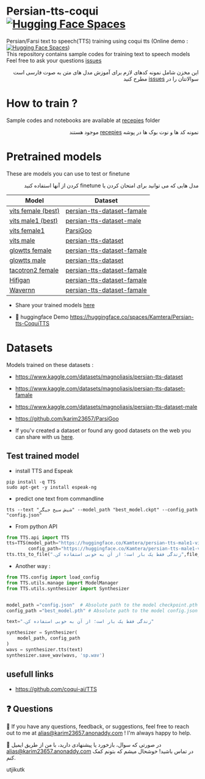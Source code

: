 # Persian-tts-coqui [![Hugging Face Spaces](https://cdn.statically.io/gh/karim23657/blogmaterials/main/assets/hf.svg)](https://huggingface.co/spaces/Kamtera/Persian-tts-CoquiTTS)
Persian/Farsi text to speech(TTS) training using coqui tts (Online demo : [![Hugging Face Spaces](https://cdn.statically.io/gh/karim23657/blogmaterials/main/assets/hf.svg)](https://huggingface.co/spaces/Kamtera/Persian-tts-CoquiTTS))<br>
This repository contains sample codes for training text to speech models <br>
Feel free to ask your questions [issues](https://github.com/karim23657/Persian-tts-coqui/issues)
<div dir="rtl">
این مخزن شامل نمونه کدهای لازم برای آموزش مدل های متن به صوت فارسی است
سوالاتتان را در <a href="https://github.com/karim23657/Persian-tts-coqui/issues">issues</a> مطرح کنید 
</div>


# How to train ?
Sample codes and notebooks are available at [recepies](https://github.com/karim23657/Persian-tts-coqui/tree/main/recepies) folder
<div dir="rtl">
نمونه کد ها و نوت بوک ها در پوشه <a href="https://github.com/karim23657/Persian-tts-coqui/tree/main/recepies">recepies</a> موجود هستند
</div>

# Pretrained models
These are models you can use to test or finetune<br>
<div dir="rtl">
مدل هایی که می توانید برای امتحان کردن یا finetune کردن از آنها استفاده کنید
</div>

|Model|Dataset|
|----|------|
|[vits female (best)](https://huggingface.co/Kamtera/persian-tts-female-vits)|[persian-tts-dataset-famale](https://www.kaggle.com/datasets/magnoliasis/persian-tts-dataset-famale)|
|[vits male1 (best)](https://huggingface.co/Kamtera/persian-tts-male1-vits)|[persian-tts-dataset-male](https://www.kaggle.com/datasets/magnoliasis/persian-tts-dataset-male)|
|[vits female1](https://huggingface.co/Kamtera/persian-tts-female1-vits)|[ParsiGoo](https://github.com/karim23657/ParsiGoo)|
|[vits male](https://huggingface.co/Kamtera/persian-tts-male-vits)|[persian-tts-dataset](https://www.kaggle.com/datasets/magnoliasis/persian-tts-dataset)|
|[glowtts female](https://huggingface.co/Kamtera/persian-tts-female-glow_tts)|[persian-tts-dataset-famale](https://www.kaggle.com/datasets/magnoliasis/persian-tts-dataset-famale)|
|[glowtts male](https://huggingface.co/Kamtera/persian-tts-male-glow_tts)|[persian-tts-dataset](https://www.kaggle.com/datasets/magnoliasis/persian-tts-dataset)|
|[tacotron2 female](https://huggingface.co/Kamtera/persian-tts-female-tacotron2)|[persian-tts-dataset-famale](https://www.kaggle.com/datasets/magnoliasis/persian-tts-dataset-famale)|
|[Hifigan](https://huggingface.co/Kamtera/persian-tts-female-Hifigan)|[persian-tts-dataset-famale](https://www.kaggle.com/datasets/magnoliasis/persian-tts-dataset-famale)|
|[Wavernn](https://huggingface.co/Kamtera/persian-female-Wavernn)|[persian-tts-dataset-famale](https://www.kaggle.com/datasets/magnoliasis/persian-tts-dataset-famale)|

* Share your trained models [here](https://github.com/karim23657/Persian-tts-coqui/issues/1)

- :hugs: huggingface Demo https://huggingface.co/spaces/Kamtera/Persian-tts-CoquiTTS


# Datasets
Models trained on these datasets : 
- https://www.kaggle.com/datasets/magnoliasis/persian-tts-dataset
- https://www.kaggle.com/datasets/magnoliasis/persian-tts-dataset-famale
- https://www.kaggle.com/datasets/magnoliasis/persian-tts-dataset-male
- https://github.com/karim23657/ParsiGoo

- If you'v created a dataset or found any good datasets on the web you can share with us [here](https://github.com/karim23657/Persian-tts-coqui/issues/2).

## Test trained model
* install TTS and Espeak
```
pip install -q TTS
sudo apt-get -y install espeak-ng
```
* predict one text from commandline
```
tts --text "شیش سیخ جیگر" --model_path "best_model.ckpt" --config_path "config.json"
```
* From python API
```python
from TTS.api import TTS
tts=TTS(model_path="https://huggingface.co/Kamtera/persian-tts-male1-vits/resolve/main/checkpoint_88000.pth",
        config_path="https://huggingface.co/Kamtera/persian-tts-male1-vits/resolve/main/config.json")
tts.tts_to_file(".زندگی فقط یک بار است؛ از آن به خوبی استفاده کن",file_path='output.wav')
```

* Another way :
```python
from TTS.config import load_config
from TTS.utils.manage import ModelManager
from TTS.utils.synthesizer import Synthesizer


model_path ="config.json"  # Absolute path to the model checkpoint.pth
config_path ="best_model.pth" # Absolute path to the model config.json

text=".زندگی فقط یک بار است؛ از آن به خوبی استفاده کن"

synthesizer = Synthesizer(
    model_path, config_path
)
wavs = synthesizer.tts(text)
synthesizer.save_wav(wavs, 'sp.wav')

```


## usefull links 

- https://github.com/coqui-ai/TTS

## ❓ Questions
🤩 If you have any questions, feedback, or suggestions, feel free to reach out to me at alias@karim23657.anonaddy.com ! I'm always happy to help.

🤩 در صورتی که سوال، بازخورد یا پیشنهادی دارید، با من  از طریق ایمیل alias@karim23657.anonaddy.com در تماس باشید! خوشحال میشم که بتونم کمک کنم.







utjikutk